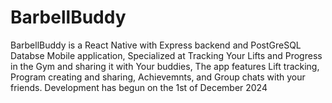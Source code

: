 # BarbellBuddy
BarbellBuddy is a React Native with Express backend and PostGreSQL Databse Mobile application, Specialized at Tracking Your Lifts and Progress in the Gym and sharing it with Your buddies, The app features Lift tracking, Program creating and sharing, Achievemnts, and Group chats with your friends. Development has begun on the 1st of December 2024

